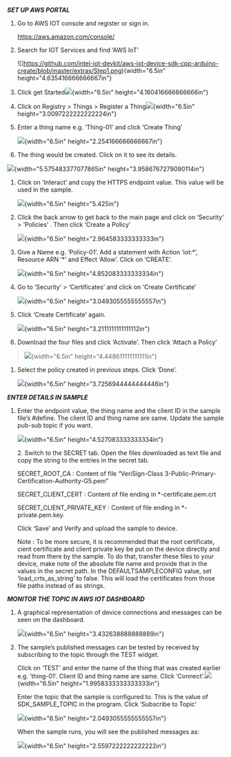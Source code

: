 ***SET UP AWS PORTAL***

1.  Go to AWS IOT console and register or sign in.

    <https://aws.amazon.com/console/>

2.  Search for IOT Services and find ‘AWS IoT’

    ![]https://github.com/intel-iot-devkit/aws-iot-device-sdk-cpp-arduino-create/blob/master/extras/Step1.png){width="6.5in" height="4.635416666666667in"}

3.  Click get Started![](media/image2.png){width="6.5in"
    height="4.160416666666666in"}

4.  Click on Registry &gt; Things &gt; Register a
    Thing![](media/image3.png){width="6.5in"
    height="3.0097222222222224in"}

5.  Enter a thing name e.g. ‘Thing-01’ and click ‘Create Thing’

    ![](media/image4.png){width="6.5in" height="2.254166666666667in"}

6.  The thing would be created. Click on it to see its details.

![](media/image5.PNG){width="5.575483377077865in"
height="3.9586767279090114in"}

1.  Click on ‘Interact’ and copy the HTTPS endpoint value. This value
    will be used in the sample.

    ![](media/image6.png){width="6.5in" height="5.425in"}

2.  Click the back arrow to get back to the main page and click on
    ‘Security’ &gt; ‘Policies’ . Then click ‘Create a Policy’

    ![](media/image7.png){width="6.5in" height="2.964583333333333in"}

3.  Give a Name e.g. ‘Policy-01’. Add a statement with Action ‘iot:\*’,
    Resource ARN ‘\*’ and Effect ‘Allow’. Click on ‘CREATE’.

    ![](media/image8.png){width="6.5in" height="4.852083333333334in"}

4.  Go to ‘Security’ &gt; ‘Certificates’ and click on ‘Create
    Certificate’

    ![](media/image9.png){width="6.5in" height="3.0493055555555557in"}

5.  Click ‘Create Certificate’ again.

    ![](media/image10.png){width="6.5in" height="3.2111111111111112in"}

6.  Download the four files and click ‘Activate’. Then click ‘Attach a
    Policy’

> ![](media/image11.png){width="6.5in" height="4.448611111111111in"}

1.  Select the policy created in previous steps. Click ‘Done’.

    ![](media/image12.png){width="6.5in" height="3.7256944444444446in"}

***ENTER DETAILS IN SAMPLE***

1.  Enter the endpoint value, the thing name and the client ID in the
    sample file’s \#define. The client ID and thing name are same.
    Update the sample pub-sub topic if you want.

    ![](media/image13.png){width="6.5in" height="4.527083333333334in"}

    2\. Switch to the SECRET tab. Open the files downloaded as text file and
    copy the string to the entries in the secret tab.

    SECRET\_ROOT\_CA : Content of file “VeriSign-Class
    3-Public-Primary-Certification-Authority-G5.pem”

    SECRET\_CLIENT\_CERT : Content of file ending in
    \*-certificate.pem.crt

    SECRET\_CLIENT\_PRIVATE\_KEY : Content of file ending in
    \*-private.pem.key.

    Click ‘Save’ and Verify and upload the sample to device.

    Note : To be more secure, it is recommended that the root
    certificate, cient certificate and client private key be put on the
    device directly and read from there by the sample. To do that,
    transfer these files to your device, make note of the absolute file
    name and provide that in the values in the secret path. In the
    DEFAULTSAMPLECONFIG value, set ‘load\_crts\_as\_string’ to false.
    This will load the certificates from those file paths instead of as
    strings.

***MONITOR THE TOPIC IN AWS IOT DASHBOARD***

1.  A graphical representation of device connections and messages can be
    seen on the dashboard.

    ![](media/image14.png){width="6.5in" height="3.432638888888889in"}

2.  The sample’s published messages can be tested by received by
    subscribing to the topic through the TEST widget.

    Click on ‘TEST’ and enter the name of the thing that was created
    earlier e.g. ‘thing-01’. Client ID and thing name are same. Click
    ‘Connect’.![](media/image15.png){width="6.5in"
    height="1.9958333333333333in"}

    Enter the topic that the sample is configured to. This is the value
    of SDK\_SAMPLE\_TOPIC in the program. Click ‘Subscribe to Topic’

    ![](media/image16.png){width="6.5in" height="2.0493055555555557in"}

    When the sample runs, you will see the published messages as:

    ![](media/image17.png){width="6.5in" height="2.5597222222222222in"}
